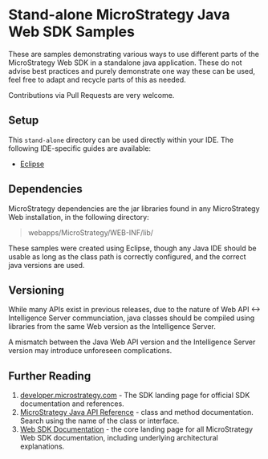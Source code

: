 # Stand-alone MicroStrategy Java Web SDK Samples

These are samples demonstrating various ways to use different parts of the MicroStrategy Web SDK in a standalone java application. These do not advise best practices and purely demonstrate one way these can be used, feel free to adapt and recycle parts of this as needed.

Contributions via Pull Requests are very welcome.

## Setup
This `stand-alone` directory can be used directly within your IDE. The following IDE-specific guides are available:
- [Eclipse](./setup_eclipse.md)

## Dependencies
MicroStrategy dependencies are the jar libraries found in any MicroStrategy Web installation, in the following directory:
> webapps/MicroStrategy/WEB-INF/lib/

These samples were created using Eclipse, though any Java IDE should be usable as long as the class path is correctly configured, and the correct java versions are used.

## Versioning
While many APIs exist in previous releases, due to the nature of Web API <-> Intelligence Server communciation, java classes should be compiled using libraries from the same Web version as the Intelligence Server.

A mismatch between the Java Web API version and the Intelligence Server version may introduce unforeseen complications.

## Further Reading

1. [developer.microstrategy.com](https://developer.microstrategy.com) - The SDK landing page for official SDK documentation and references.
2. [MicroStrategy Java API Reference](https://lw.microstrategy.com/msdz/MSDL/GARelease_Current/docs/ReferenceFiles/index.html) - class and method documentation. Search using the name of the class or interface.
3. [Web SDK Documentation](https://lw.microstrategy.com/msdz/MSDL/GARelease_Current/docs/projects/WebSDK/Content/topics/other/Introduction_to_the_Web_SDK.htm) - the core landing page for all MicroStrategy Web SDK documentation, including underlying architectural explanations.